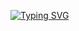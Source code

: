 [![Typing SVG](https://readme-typing-svg.herokuapp.com?font=Fira+Code&pause=1000&color=D2691E&random=false&width=435&lines=Hi+there+%F0%9F%91%8B;This+is+YhuoyuH's+GitHub;Welcom+to+my+Homepage)](https://git.io/typing-svg)
<!--
**YhuoyuH/YhuoyuH** is a ✨ _special_ ✨ repository because its `README.md` (this file) appears on your GitHub profile.

Here are some ideas to get you started:

- 🔭 I’m currently working on ...
- 🌱 I’m currently learning ...
- 👯 I’m looking to collaborate on ...
- 🤔 I’m looking for help with ...
- 💬 Ask me about ...
- 📫 How to reach me: ...
- 😄 Pronouns: ...
- ⚡ Fun fact: ...
-->
